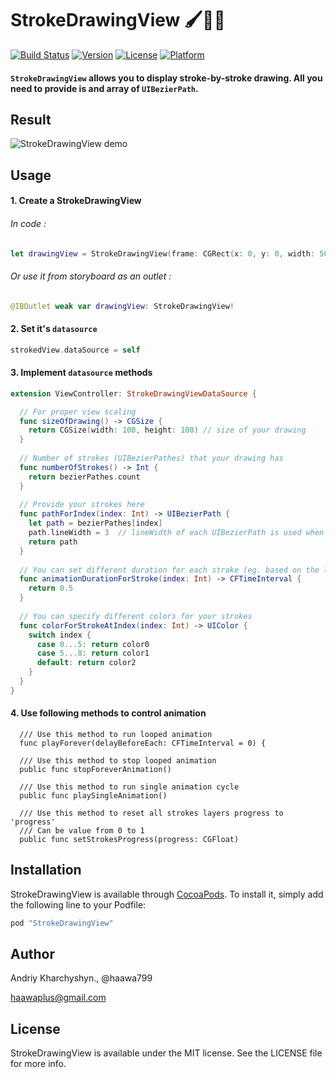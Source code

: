 # StrokeDrawingView 🖌🎨🈲

[![Build Status](https://www.bitrise.io/app/3f8dacd63325688a.svg?token=TBjZw8_h1KSMiRyFIwPE8g&branch=master)](https://www.bitrise.io/app/3f8dacd63325688a)
[![Version](https://img.shields.io/cocoapods/v/StrokeDrawingView.svg?style=flat)](http://cocoapods.org/pods/StrokeDrawingView)
[![License](https://img.shields.io/cocoapods/l/StrokeDrawingView.svg?style=flat)](http://cocoapods.org/pods/StrokeDrawingView)
[![Platform](https://img.shields.io/cocoapods/p/StrokeDrawingView.svg?style=flat)](http://cocoapods.org/pods/StrokeDrawingView)

#### ```StrokeDrawingView``` allows you to display stroke-by-stroke drawing. All you need to provide is and array of ```UIBezierPath```.



## Result

![StrokeDrawingView demo](http://cl.ly/image/312l0d3n1A1Z/ezgif.com-gif-maker.gif)

## Usage

#### 1. Create a StrokeDrawingView

###### In code :

```swift
let drawingView = StrokeDrawingView(frame: CGRect(x: 0, y: 0, width: 500, height: 500))
```

###### Or use it from storyboard as an outlet :

```swift
@IBOutlet weak var drawingView: StrokeDrawingView!
```

#### 2. Set it's ```datasource```

```swift
strokedView.dataSource = self
```

#### 3. Implement ```datasource``` methods

```swift
extension ViewController: StrokeDrawingViewDataSource {

  // For proper view scaling
  func sizeOfDrawing() -> CGSize {
    return CGSize(width: 100, height: 100) // size of your drawing
  }
  
  // Number of strokes (UIBezierPathes) that your drawing has
  func numberOfStrokes() -> Int {
    return bezierPathes.count
  }
  
  // Provide your strokes here
  func pathForIndex(index: Int) -> UIBezierPath {
    let path = bezierPathes[index]
    path.lineWidth = 3  // lineWidth of each UIBezierPath is used when drawn
    return path
  }
  
  // You can set different duration for each stroke (eg. based on the length of each one)
  func animationDurationForStroke(index: Int) -> CFTimeInterval {
    return 0.5
  }
  
  // You can specify different colors for your strokes
  func colorForStrokeAtIndex(index: Int) -> UIColor {
    switch index {
      case 0...5: return color0
      case 5...8: return color1
      default: return color2
    }
  }
}
```

#### 4. Use following methods to control animation
```
  /// Use this method to run looped animation
  func playForever(delayBeforeEach: CFTimeInterval = 0) {
  
  /// Use this method to stop looped animation
  public func stopForeverAnimation()
  
  /// Use this method to run single animation cycle
  public func playSingleAnimation()
  
  /// Use this method to reset all strokes layers progress to 'progress'
  /// Can be value from 0 to 1
  public func setStrokesProgress(progress: CGFloat)
```

## Installation

StrokeDrawingView is available through [CocoaPods](http://cocoapods.org). To install
it, simply add the following line to your Podfile:

```ruby
pod "StrokeDrawingView"
```

## Author

Andriy Kharchyshyn., @haawa799 

haawaplus@gmail.com

## License

StrokeDrawingView is available under the MIT license. See the LICENSE file for more info.
